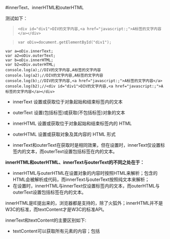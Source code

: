 #innerText、innerHTML和outerHTML

测试如下：
>     <div id="div1">DIV的文字内容,<a href="javascript:;">A标签的文字内容</a></div>

>     var oDiv=document.getElementById("div1");
    var a=oDiv.innerText;
    var a2=oDiv.outerText;
    var b=oDiv.innerHTML;
    var b2=oDiv.outerHTML;
    console.log(a);//DIV的文字内容,A标签的文字内容
    console.log(a2);//DIV的文字内容,A标签的文字内容
    console.log(b);//DIV的文字内容,<a href="javascript:;">A标签的文字内容</a>
    console.log(b2);//<div id="div1">DIV的文字内容,<a href="javascript:;">A标签的文字内容</a></div>


- innerText 设置或获取位于对象起始和结束标签内的文本
- outerText 设置(包括标签)或获取(不包括标签)对象的文本
- innerHTML 设置或获取位于对象起始和结束标签内的 HTML
- outerHTML 设置或获取对象及其内容的 HTML 形式
 
- innerText和outerText在获取时是相同效果，但在设置时，innerText仅设置标签内的文本，而outerText设置包括标签在内的文本。

**innerHTML和outerHTML、innerText与outerText的不同之处在于：**

- innerHTML与outerHTML在设置对象的内容时按照HTML来解析；包含的HTML会被解析成代码，而innerText与outerText按照纯文本来解析； 
- 在设置时，innerHTML与innerText仅设置标签内的文本，而outerHTML与outerText设置包括标签在内的文本。    

innerHTML是IE提出来的，浏览器都是支持的，除了火狐外；innerHTML并不是W3C的标准，而textContent才是W3C的标准API。

innerText和textContent的主要区别如下:


- textContent可以获取所有元素的内容；包括<script>和<style>，但innerText不能获取这两个标签的内容。
- innertText可以感知样式，不会返回隐藏元素的文本内容，但是textContent可以返回；
- 因为innerText感知样式，因此会触发重排(reflow),而textContent不会；

新web application应该避免使用innerText等M$专有的API,IE9及以上也支持textContent。


innerHTML


就像名字的含义一样，textContent返回元素及其后代的文本内容,而innerHTML则返回HTML,如果仅仅需要文本就不应该使用innerHTML,textContent不只是更有效率，而且可以避免XSS(Cross-site scripting)攻击。

> function text(ele,str){//处理innerText和textContent的兼容性；
	if(ele&&ele.nodeType&&ele.nodeType==1){
		if(str===undefined){//如果str没有传，那么方法是获取元素的文本内容；
			if(typeof ele.textContent=='string')
				return ele.textContent;
			else
				return ele.innerText;

		}else{//如果传了，就是添加文本内容
			if(str===null){
				alert('text方法参数错误,str为null！');
				return ;
			}else if(typeof str=='string'){
				if(typeof ele.textContent=='string') {
					ele.textContent += str;
				}else{
					ele.innerText+=str;
				}
			}else{
				alert('text方法的参数错误！')
			}
		}
	}else{
		alert('text方法的ele参数错误！')
	}
}